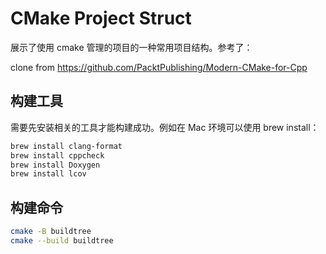 # CMake Project Struct

展示了使用 cmake 管理的项目的一种常用项目结构。参考了：

clone from <https://github.com/PacktPublishing/Modern-CMake-for-Cpp>

## 构建工具

需要先安装相关的工具才能构建成功。例如在 Mac 环境可以使用 brew install：

```sh
brew install clang-format
brew install cppcheck
brew install Doxygen
brew install lcov
```

## 构建命令

```sh
cmake -B buildtree
cmake --build buildtree
```
